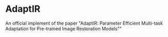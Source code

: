 # AdaptIR
An official implement of the paper "AdaptIR: Parameter Efficient Multi-task Adaptation for Pre-trained Image Restoration Models""
